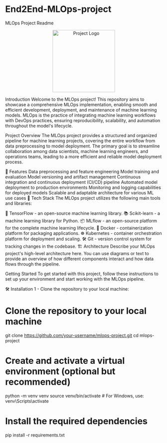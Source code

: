 # End2End-MLOps-project
MLOps Project Readme
<p align="center">
  <img src="https://your-logo-url-here" alt="Project Logo" width="200" height="200">
</p>
Introduction
Welcome to the MLOps project! This repository aims to showcase a comprehensive MLOps implementation, enabling smooth and efficient development, deployment, and maintenance of machine learning models. MLOps is the practice of integrating machine learning workflows with DevOps practices, ensuring reproducibility, scalability, and automation throughout the model's lifecycle.

Project Overview
The MLOps project provides a structured and organized pipeline for machine learning projects, covering the entire workflow from data preprocessing to model deployment. The primary goal is to streamline collaboration among data scientists, machine learning engineers, and operations teams, leading to a more efficient and reliable model deployment process.

🚀 Features
Data preprocessing and feature engineering
Model training and evaluation
Model versioning and artifact management
Continuous integration and continuous deployment (CI/CD) pipeline
Automated model deployment to production environments
Monitoring and logging capabilities for deployed models
Scalable and adaptable architecture for various ML use cases
🔧 Tech Stack
The MLOps project utilizes the following main tools and libraries:

🧠 TensorFlow - an open-source machine learning library.
📚 Scikit-learn - a machine learning library for Python.
📦 MLflow - an open-source platform for the complete machine learning lifecycle.
🐋 Docker - containerization platform for packaging applications.
☸️ Kubernetes - container orchestration platform for deployment and scaling.
🛠️ Git - version control system for tracking changes in the codebase.
🏗️ Architecture
Describe your MLOps project's high-level architecture here. You can use diagrams or text to provide an overview of how different components interact and how data flows through the pipeline.

Getting Started
To get started with this project, follow these instructions to set up your environment and start working with the MLOps pipeline.

🛠️ Installation
1 - Clone the repository to your local machine:
# Clone the repository to your local machine
git clone https://github.com/your-username/mlops-project.git
cd mlops-project

# Create and activate a virtual environment (optional but recommended)
python -m venv venv
source venv/bin/activate   # For Windows, use: venv\Scripts\activate

# Install the required dependencies
pip install -r requirements.txt
